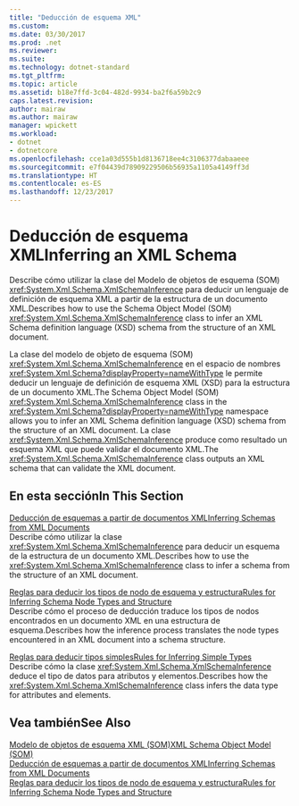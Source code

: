 ```yaml
---
title: "Deducción de esquema XML"
ms.custom: 
ms.date: 03/30/2017
ms.prod: .net
ms.reviewer: 
ms.suite: 
ms.technology: dotnet-standard
ms.tgt_pltfrm: 
ms.topic: article
ms.assetid: b18e7ffd-3c04-482d-9934-ba2f6a59b2c9
caps.latest.revision: 
author: mairaw
ms.author: mairaw
manager: wpickett
ms.workload:
- dotnet
- dotnetcore
ms.openlocfilehash: cce1a03d555b1d8136718ee4c3106377dabaaeee
ms.sourcegitcommit: e7f04439d78909229506b56935a1105a4149ff3d
ms.translationtype: HT
ms.contentlocale: es-ES
ms.lasthandoff: 12/23/2017
---
```

# <a name="inferring-an-xml-schema"></a><span data-ttu-id="1730a-102">Deducción de esquema XML</span><span class="sxs-lookup"><span data-stu-id="1730a-102">Inferring an XML Schema</span></span>
<span data-ttu-id="1730a-103">Describe cómo utilizar la clase del Modelo de objetos de esquema (SOM) <xref:System.Xml.Schema.XmlSchemaInference> para deducir un lenguaje de definición de esquema XML a partir de la estructura de un documento XML.</span><span class="sxs-lookup"><span data-stu-id="1730a-103">Describes how to use the Schema Object Model (SOM) <xref:System.Xml.Schema.XmlSchemaInference> class to infer an XML Schema definition language (XSD) schema from the structure of an XML document.</span></span>  
  
 <span data-ttu-id="1730a-104">La clase del modelo de objeto de esquema (SOM) <xref:System.Xml.Schema.XmlSchemaInference> en el espacio de nombres <xref:System.Xml.Schema?displayProperty=nameWithType> le permite deducir un lenguaje de definición de esquema XML (XSD) para la estructura de un documento XML.</span><span class="sxs-lookup"><span data-stu-id="1730a-104">The Schema Object Model (SOM) <xref:System.Xml.Schema.XmlSchemaInference> class in the <xref:System.Xml.Schema?displayProperty=nameWithType> namespace allows you to infer an XML Schema definition language (XSD) schema from the structure of an XML document.</span></span> <span data-ttu-id="1730a-105">La clase <xref:System.Xml.Schema.XmlSchemaInference> produce como resultado un esquema XML que puede validar el documento XML.</span><span class="sxs-lookup"><span data-stu-id="1730a-105">The <xref:System.Xml.Schema.XmlSchemaInference> class outputs an XML schema that can validate the XML document.</span></span>  
  
## <a name="in-this-section"></a><span data-ttu-id="1730a-106">En esta sección</span><span class="sxs-lookup"><span data-stu-id="1730a-106">In This Section</span></span>  
 [<span data-ttu-id="1730a-107">Deducción de esquemas a partir de documentos XML</span><span class="sxs-lookup"><span data-stu-id="1730a-107">Inferring Schemas from XML Documents</span></span>](../../../../docs/standard/data/xml/inferring-schemas-from-xml-documents.md)  
 <span data-ttu-id="1730a-108">Describe cómo utilizar la clase <xref:System.Xml.Schema.XmlSchemaInference> para deducir un esquema de la estructura de un documento XML.</span><span class="sxs-lookup"><span data-stu-id="1730a-108">Describes how to use the <xref:System.Xml.Schema.XmlSchemaInference> class to infer a schema from the structure of an XML document.</span></span>  
  
 [<span data-ttu-id="1730a-109">Reglas para deducir los tipos de nodo de esquema y estructura</span><span class="sxs-lookup"><span data-stu-id="1730a-109">Rules for Inferring Schema Node Types and Structure</span></span>](../../../../docs/standard/data/xml/rules-for-inferring-schema-node-types-and-structure.md)  
 <span data-ttu-id="1730a-110">Describe cómo el proceso de deducción traduce los tipos de nodos encontrados en un documento XML en una estructura de esquema.</span><span class="sxs-lookup"><span data-stu-id="1730a-110">Describes how the inference process translates the node types encountered in an XML document into a schema structure.</span></span>  
  
 [<span data-ttu-id="1730a-111">Reglas para deducir tipos simples</span><span class="sxs-lookup"><span data-stu-id="1730a-111">Rules for Inferring Simple Types</span></span>](../../../../docs/standard/data/xml/rules-for-inferring-simple-types.md)  
 <span data-ttu-id="1730a-112">Describe cómo la clase <xref:System.Xml.Schema.XmlSchemaInference> deduce el tipo de datos para atributos y elementos.</span><span class="sxs-lookup"><span data-stu-id="1730a-112">Describes how the <xref:System.Xml.Schema.XmlSchemaInference> class infers the data type for attributes and elements.</span></span>  
  
## <a name="see-also"></a><span data-ttu-id="1730a-113">Vea también</span><span class="sxs-lookup"><span data-stu-id="1730a-113">See Also</span></span>  
 [<span data-ttu-id="1730a-114">Modelo de objetos de esquema XML (SOM)</span><span class="sxs-lookup"><span data-stu-id="1730a-114">XML Schema Object Model (SOM)</span></span>](../../../../docs/standard/data/xml/xml-schema-object-model-som.md)  
 [<span data-ttu-id="1730a-115">Deducción de esquemas a partir de documentos XML</span><span class="sxs-lookup"><span data-stu-id="1730a-115">Inferring Schemas from XML Documents</span></span>](../../../../docs/standard/data/xml/inferring-schemas-from-xml-documents.md)  
 [<span data-ttu-id="1730a-116">Reglas para deducir los tipos de nodo de esquema y estructura</span><span class="sxs-lookup"><span data-stu-id="1730a-116">Rules for Inferring Schema Node Types and Structure</span></span>](../../../../docs/standard/data/xml/rules-for-inferring-schema-node-types-and-structure.md)
